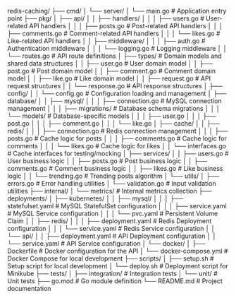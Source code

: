 redis-caching/
├── cmd/
│   └── server/
│       └── main.go              # Application entry point
├── pkg/
│   ├── api/
│   │   ├── handlers/
│   │   │   ├── users.go         # User-related API handlers
│   │   │   ├── posts.go         # Post-related API handlers
│   │   │   ├── comments.go      # Comment-related API handlers
│   │   │   └── likes.go         # Like-related API handlers
│   │   ├── middleware/
│   │   │   ├── auth.go          # Authentication middleware
│   │   │   └── logging.go       # Logging middleware
│   │   └── routes.go            # API route definitions
│   ├── types/                   # Domain models and shared data structures
│   │   ├── user.go              # User domain model
│   │   ├── post.go              # Post domain model
│   │   ├── comment.go           # Comment domain model
│   │   ├── like.go              # Like domain model
│   │   ├── request.go           # API request structures
│   │   └── response.go          # API response structures
│   ├── config/
│   │   └── config.go            # Configuration loading and management
│   ├── database/
│   │   ├── mysql/
│   │   │   ├── connection.go    # MySQL connection management
│   │   │   ├── migrations/      # Database schema migrations
│   │   │   └── models/          # Database-specific models
│   │   │       ├── user.go
│   │   │       ├── post.go
│   │   │       ├── comment.go
│   │   │       └── like.go
│   ├── cache/
│   │   ├── redis/
│   │   │   ├── connection.go    # Redis connection management
│   │   │   ├── posts.go         # Cache logic for posts
│   │   │   ├── comments.go      # Cache logic for comments
│   │   │   └── likes.go         # Cache logic for likes
│   │   └── interfaces.go        # Cache interfaces for testing/mocking
│   ├── services/
│   │   ├── users.go             # User business logic
│   │   ├── posts.go             # Post business logic
│   │   ├── comments.go          # Comment business logic
│   │   ├── likes.go             # Like business logic
│   │   └── trending.go          # Trending posts algorithm
│   └── utils/
│       ├── errors.go            # Error handling utilities
│       └── validation.go        # Input validation utilities
├── internal/
│   └── metrics/                 # Internal metrics collection
├── deployments/
│   ├── kubernetes/
│   │   ├── mysql/
│   │   │   ├── statefulset.yaml # MySQL StatefulSet configuration
│   │   │   ├── service.yaml     # MySQL Service configuration
│   │   │   └── pvc.yaml         # Persistent Volume Claim
│   │   ├── redis/
│   │   │   ├── deployment.yaml  # Redis Deployment configuration
│   │   │   └── service.yaml     # Redis Service configuration
│   │   └── api/
│   │       ├── deployment.yaml  # API Deployment configuration
│   │       └── service.yaml     # API Service configuration
│   └── docker/
│       ├── Dockerfile           # Docker configuration for the API
│       └── docker-compose.yml   # Docker Compose for local development
├── scripts/
│   ├── setup.sh                 # Setup script for local development
│   └── deploy.sh                # Deployment script for Minikube
├── tests/
│   ├── integration/             # Integration tests
│   └── unit/                    # Unit tests
├── go.mod                       # Go module definition
└── README.md                    # Project documentation